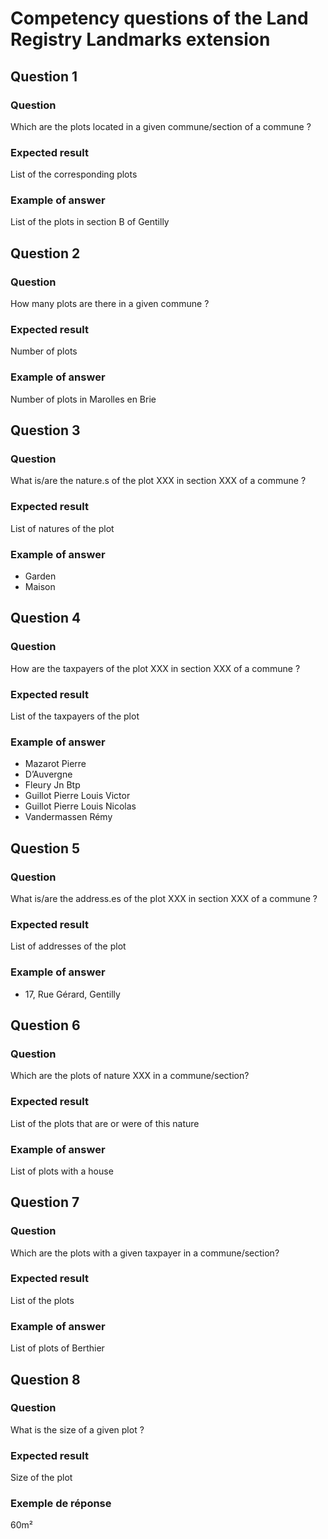 # Competency questions of the Land Registry Landmarks extension

## Question 1
### Question
Which are the plots located in a given commune/section of a commune ?
### Expected result
List of the corresponding plots
### Example of answer
List of the plots in section B of Gentilly

## Question 2
### Question
How many plots are there in a given commune ?
### Expected result
Number of plots
### Example of answer
Number of plots in Marolles en Brie

## Question 3
### Question
What is/are the nature.s of the plot XXX in section XXX of a commune ?
### Expected result
List of natures of the plot
### Example of answer
- Garden
- Maison

## Question 4
### Question
How are the taxpayers of the plot XXX in section XXX of a commune ?
### Expected result
List of the taxpayers of the plot
### Example of answer
* Mazarot Pierre
* D’Auvergne
* Fleury Jn Btp
* Guillot Pierre Louis Victor
* Guillot Pierre Louis Nicolas
* Vandermassen Rémy

## Question 5
### Question
What is/are the address.es of the plot XXX in section XXX of a commune ?
### Expected result
List of addresses of the plot
### Example of answer
- 17, Rue Gérard, Gentilly

## Question 6
### Question
Which are the plots of nature XXX in a commune/section?
### Expected result
List of the plots that are or were of this nature
### Example of answer
List of plots with a house

## Question 7
### Question
Which are the plots with a given taxpayer in a commune/section?
### Expected result
List of the plots
### Example of answer
List of plots of Berthier

## Question 8
### Question
What is the size of a given plot ?
### Expected result
Size of the plot
### Exemple de réponse
60m²

